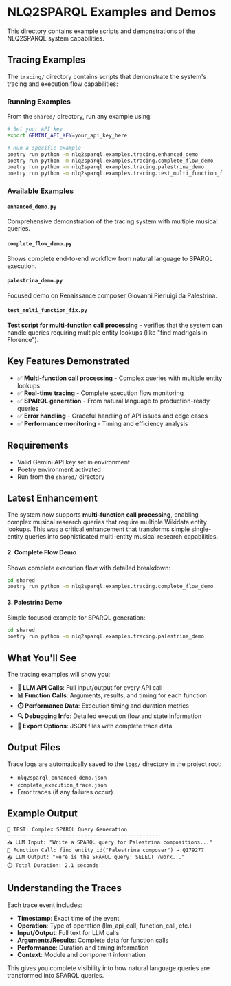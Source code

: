 # NLQ2SPARQL Examples and Demos

This directory contains example scripts and demonstrations of the NLQ2SPARQL system capabilities.

## Tracing Examples

The `tracing/` directory contains scripts that demonstrate the system's tracing and execution flow capabilities:

### Running Examples

From the `shared/` directory, run any example using:

```bash
# Set your API key
export GEMINI_API_KEY=your_api_key_here

# Run a specific example
poetry run python -m nlq2sparql.examples.tracing.enhanced_demo
poetry run python -m nlq2sparql.examples.tracing.complete_flow_demo
poetry run python -m nlq2sparql.examples.tracing.palestrina_demo
poetry run python -m nlq2sparql.examples.tracing.test_multi_function_fix
```

### Available Examples

#### `enhanced_demo.py`
Comprehensive demonstration of the tracing system with multiple musical queries.

#### `complete_flow_demo.py`
Shows complete end-to-end workflow from natural language to SPARQL execution.

#### `palestrina_demo.py`
Focused demo on Renaissance composer Giovanni Pierluigi da Palestrina.

#### `test_multi_function_fix.py`
**Test script for multi-function call processing** - verifies that the system can handle queries requiring multiple entity lookups (like "find madrigals in Florence").

## Key Features Demonstrated

- ✅ **Multi-function call processing** - Complex queries with multiple entity lookups
- ✅ **Real-time tracing** - Complete execution flow monitoring  
- ✅ **SPARQL generation** - From natural language to production-ready queries
- ✅ **Error handling** - Graceful handling of API issues and edge cases
- ✅ **Performance monitoring** - Timing and efficiency analysis

## Requirements

- Valid Gemini API key set in environment
- Poetry environment activated
- Run from the `shared/` directory

## Latest Enhancement

The system now supports **multi-function call processing**, enabling complex musical research queries that require multiple Wikidata entity lookups. This was a critical enhancement that transforms simple single-entity queries into sophisticated multi-entity musical research capabilities.

#### 2. Complete Flow Demo
Shows complete execution flow with detailed breakdown:
```bash
cd shared
poetry run python -m nlq2sparql.examples.tracing.complete_flow_demo
```

#### 3. Palestrina Demo
Simple focused example for SPARQL generation:
```bash
cd shared
poetry run python -m nlq2sparql.examples.tracing.palestrina_demo
```

## What You'll See

The tracing examples will show you:

- **🔧 LLM API Calls**: Full input/output for every API call
- **📊 Function Calls**: Arguments, results, and timing for each function
- **⏱️ Performance Data**: Execution timing and duration metrics
- **🔍 Debugging Info**: Detailed execution flow and state information
- **📁 Export Options**: JSON files with complete trace data

## Output Files

Trace logs are automatically saved to the `logs/` directory in the project root:
- `nlq2sparql_enhanced_demo.json`
- `complete_execution_trace.json`
- Error traces (if any failures occur)

## Example Output

```
🧪 TEST: Complex SPARQL Query Generation
--------------------------------------------------
📥 LLM Input: "Write a SPARQL query for Palestrina compositions..."
🔧 Function Call: find_entity_id("Palestrina composer") → Q179277
📤 LLM Output: "Here is the SPARQL query: SELECT ?work..."
⏱️ Total Duration: 2.1 seconds
```

## Understanding the Traces

Each trace event includes:
- **Timestamp**: Exact time of the event
- **Operation**: Type of operation (llm_api_call, function_call, etc.)
- **Input/Output**: Full text for LLM calls
- **Arguments/Results**: Complete data for function calls
- **Performance**: Duration and timing information
- **Context**: Module and component information

This gives you complete visibility into how natural language queries are transformed into SPARQL queries.
